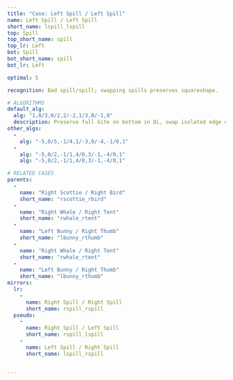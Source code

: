 ```yaml
---
title: "Case: Left Spill / Left Spill"
name: Left Spill / Left Spill
short_name: lspill_lspill
top: Spill
top_short_name: spill
top_lr: Left
bot: Spill
bot_short_name: spill
bot_lr: Left

optimal: 5

recognition: Bad spill/spill; swapping spills preserves squareshape.

# ALGORITHMS
default_alg:
  alg: "1,0/3,0/2,2/-2,1/3,0/-1,0"
  description: Preserve full kite on bottom in DL, swap isolated edge on top with isolated corner on bottom to make scottie/bird.
other_algs:
  -
    alg: "-5,0/5,-1/4,1/-3,0/-4,-1/0,1"
  -
    alg: "-5,0/2,-1/1,4/0,3/-1,-4/0,1"
    alg: "-5,0/2,-1/1,4/0,3/-1,-4/0,1"

# RELATED CASES
parents:
  -
    name: "Right Scottie / Right Bird"
    short_name: "rscottie_rbird"
  -
    name: "Right Whale / Right Tent"
    short_name: "rwhale_rtent"
  -
    name: "Left Bunny / Right Thumb"
    short_name: "lbunny_rthumb"
  -
    name: "Right Whale / Right Tent"
    short_name: "rwhale_rtent"
  -
    name: "Left Bunny / Right Thumb"
    short_name: "lbunny_rthumb"
mirrors:
  lr:
    -
      name: Right Spill / Right Spill
      short_name: rspill_rspill
  pseudo:
    -
      name: Right Spill / Left Spill
      short_name: rspill_lspill
    -
      name: Left Spill / Right Spill
      short_name: lspill_rspill


---
```


